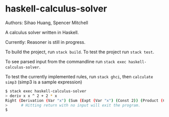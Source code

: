 # haskell-calculus-solver

Authors: Sihao Huang, Spencer Mitchell

A calculus solver written in Haskell.

Currently: Reasoner is still in progress.

To build the project, run `stack build`. To test the project run `stack test`.

To see parsed input from the commandline run `stack exec haskell-calculus-solver`.

To test the currently implemented rules, run `stack ghci`, then `calculate simp3` (simp3 is a sample expression)

```bash
$ stack exec haskell-calculus-solver
> deriv x x ^ 2 + 2 * x
Right (Derivation (Var "x") (Sum (Expt (Var "x") (Const 2)) (Product (Const 2) (Var "x"))))
>      # Hitting return with no input will exit the program.
$
```

